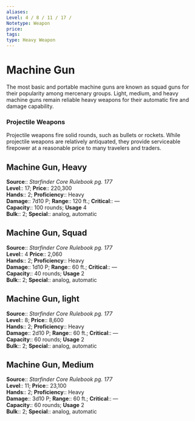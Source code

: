 ```yaml
---
aliases: 
Level: 4 / 8 / 11 / 17 / 
Notetype: Weapon
price: 
tags: 
type: Heavy Weapon
---
```


# Machine Gun

The most basic and portable machine guns are known as squad guns for their popularity among mercenary groups. Light, medium, and heavy machine guns remain reliable heavy weapons for their automatic fire and damage capability.

### Projectile Weapons

Projectile weapons fire solid rounds, such as bullets or rockets. While projectile weapons are relatively antiquated, they provide serviceable firepower at a reasonable price to many travelers and traders.  

## Machine Gun, Heavy

**Source**:: _Starfinder Core Rulebook pg. 177_  
**Level**:: 17;
**Price**:: 220,300  
**Hands**:: 2;
**Proficiency**:: Heavy  
**Damage**:: 7d10 P; **Range**:: 120 ft.;
**Critical**:: —  
**Capacity**:: 100 rounds; **Usage** 4  
**Bulk**:: 2;
**Special**:: analog, automatic

## Machine Gun, Squad

**Source**:: _Starfinder Core Rulebook pg. 177_  
**Level**:: 4
**Price**:: 2,060  
**Hands**:: 2;
**Proficiency**:: Heavy  
**Damage**:: 1d10 P; **Range**:: 60 ft.;
**Critical**:: —  
**Capacity**:: 40 rounds; **Usage** 2  
**Bulk**:: 2;
**Special**:: analog, automatic

## Machine Gun, light

**Source**:: _Starfinder Core Rulebook pg. 177_  
**Level**:: 8;
**Price**:: 8,600  
**Hands**:: 2;
**Proficiency**:: Heavy  
**Damage**:: 2d10 P; **Range**:: 60 ft.;
**Critical**:: —  
**Capacity**:: 60 rounds; **Usage** 2  
**Bulk**:: 2;
**Special**:: analog, automatic

## Machine Gun, Medium

**Source**:: _Starfinder Core Rulebook pg. 177_  
**Level**:: 11;
**Price**:: 23,100  
**Hands**:: 2;
**Proficiency**:: Heavy  
**Damage**:: 3d10 P; **Range**:: 60 ft.;
**Critical**:: —  
**Capacity**:: 60 rounds; **Usage** 2  
**Bulk**:: 2;
**Special**:: analog, automatic
